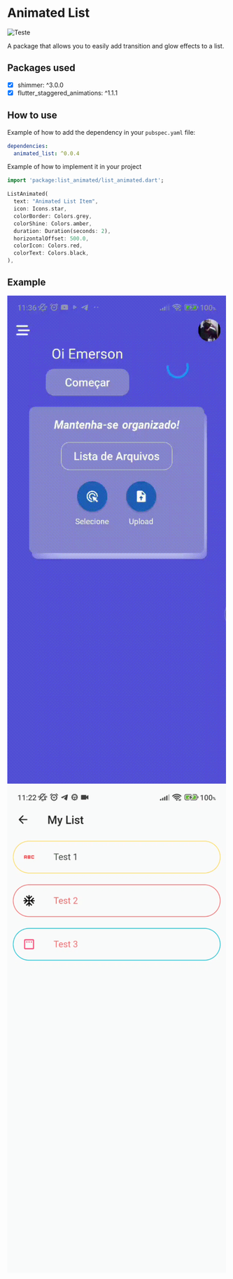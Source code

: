 # Animated List

![Teste](https://github.com/hnvn/flutter_shimmer/workflows/unit%20test/badge.svg) 

A package that allows you to easily add transition and glow effects to a list.

## Packages used

- [x] shimmer: ^3.0.0
- [x] flutter_staggered_animations: ^1.1.1

## How to use

Example of how to add the dependency in your `pubspec.yaml` file:

```yaml
dependencies:
  animated_list: ^0.0.4
```

Example of how to implement it in your project

```dart
import 'package:list_animated/list_animated.dart';
``` 

```dart
ListAnimated(
  text: "Animated List Item",
  icon: Icons.star,
  colorBorder: Colors.grey,
  colorShine: Colors.amber,
  duration: Duration(seconds: 2),
  horizontalOffset: 500.0, 
  colorIcon: Colors.red, 
  colorText: Colors.black,
),
```

## Example 

<p>
    <img src="https://github.com/EmersonNog/animated_list_package_flutter/blob/main/assets/teste_pratico.gif?raw=true" width="500"/> 
    <img src="https://github.com/EmersonNog/animated_list_package_flutter/blob/main/assets/teste.gif?raw=true" width="500"/> 
</p>

